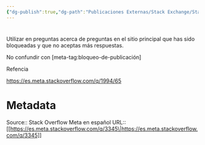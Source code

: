 ```yaml
---
{"dg-publish":true,"dg-path":"Publicaciones Externas/Stack Exchange/Stack Overflow en español/Stack Overflow en español Meta/es.meta.stackoverflow.com-3345.md","permalink":"/publicaciones-externas/stack-exchange/stack-overflow-en-espanol/stack-overflow-en-espanol-meta/es-meta-stackoverflow-com-3345/","hide":true,"noteIcon":"\"0\"","created":"2024-04-03T12:49:10.374-06:00","updated":"2024-04-05T16:44:02.754-06:00"}
---
```


# 

Utilizar en preguntas acerca de preguntas en el sitio principal que has sido bloqueadas y que no aceptas más respuestas.

No confundir con [meta-tag:bloqueo-de-publicación]

Refencia

https://es.meta.stackoverflow.com/q/1994/65

# Metadata
Source:: Stack Overflow Meta en español
URL:: [[https://es.meta.stackoverflow.com/q/3345\|https://es.meta.stackoverflow.com/q/3345]]

